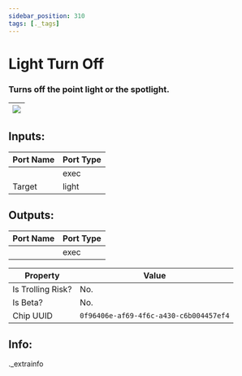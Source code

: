 ```yaml
---
sidebar_position: 310
tags: [._tags]
---
```


# Light Turn Off


### Turns off the point light or the spotlight.

| ![](https://images-ext-2.discordapp.net/external/MPmIaQzlEPmgGWlgi-WxBBXt0Bjv_zWPkg1y1f_sy3s/https/www.recroomcircuits.com/image/circuit/absolute-value?width=206&height=108) |
|-----|

## Inputs:
| Port Name | Port Type |
|-----------|-----------|
|  | exec |
| Target | light |

## Outputs:
| Port Name | Port Type |
|-----------|-----------|
|  | exec | 

| Property  | Value |
|-------------------|-----------|
| Is Trolling Risk? | No. |
| Is Beta? | No. |
| Chip UUID | `0f96406e-af69-4f6c-a430-c6b004457ef4` |

## Info:
._extrainfo